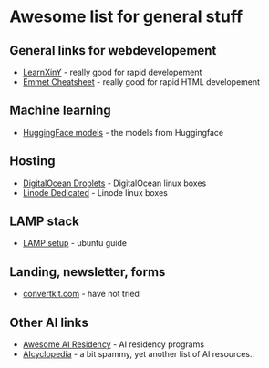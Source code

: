 # Awesome list for general stuff

## General links for webdevelopement
* [LearnXinY](https://learnxinyminutes.com/) - really good for rapid developement
* [Emmet Cheatsheet](https://docs.emmet.io/cheat-sheet/) - really good for rapid HTML developement

## Machine learning
* [HuggingFace models](https://huggingface.co/models) - the models from Huggingface

## Hosting
* [DigitalOcean Droplets](https://www.digitalocean.com/pricing/droplets) - DigitalOcean linux boxes
* [Linode Dedicated](https://www.linode.com/pricing/) - Linode linux boxes

## LAMP stack
* [LAMP setup](https://help.ubuntu.com/community/ApacheMySQLPHP) - ubuntu guide

## Landing, newsletter, forms
* [convertkit.com](https://convertkit.com/) - have not tried

## Other AI links
* [Awesome AI Residency](https://github.com/dangkhoasdc/awesome-ai-residency) - AI residency programs
* [AIcyclopedia](https://www.aicyclopedia.com/) - a bit spammy, yet another list of AI resources..

